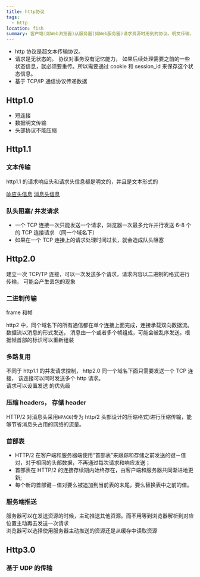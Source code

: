 ```yaml
---
title: http协议
tags:
  - http
location: fish
summary: 客户端(如Web浏览器)从服务器(如Web服务器)请求资源时用到的协议。明文传输，可能会导致中间人攻击
---
```


- http 协议是超文本传输协议。
- 请求是无状态的。 协议对事务没有记忆能力， 如果后续处理需要之前的一些状态信息，就必须要重传。所以需要通过 cookie 和 session_id 来保存这个状态信息。
- 基于 TCP/IP 通信协议传递数据

## Http1.0

- 短连接
- 数据明文传输
- 头部协议不能压缩

## Http1.1

### 文本传输

http1.1 的请求响应头和请求头信息都是明文的，并且是文本形式的

[响应头信息](./header.md)
[消息头信息](./header.md)

### 队头阻塞/ 并发请求

- 一个 TCP 连接一次只能发送一个请求，浏览器一次最多允许并行发送 6-8 个的 TCP 连接请求 （同一个域名下）
- 如果在一个 TCP 连接上的请求处理时间过长，就会造成队头阻塞

## Http2.0

建立一次 TCP/TP 连接，可以一次发送多个请求，请求内容以二进制的格式进行传输， 可能会产生丢包的现象

### 二进制传输

frame 和帧

http2 中，同个域名下的所有通信都在单个连接上面完成，连接承载双向数据流。  
数据流以消息的形式发送， 消息由一个或者多个帧组成，可能会被乱序发送。根据帧首部的标识可以重新组装

### 多路复用

不同于 http1.1 的并发请求控制， http2.0 同一个域名下面只需要发送一个 TCP 连接， 该连接可以同时发送多个 http 请求。  
请求可以设置发送 的优先级

### 压缩 headers， 存储 header

HTTP/2 对消息头采用`HPACK`(专为 http/2 头部设计的压缩格式)进行压缩传输，能够节省消息头占用的网络的流量。

### 首部表

- HTTP/2 在客户端和服务器端使用“首部表”来跟踪和存储之前发送的键－值对，对于相同的头部数据，不再通过每次请求和响应发送；
- 首部表在 HTTP/2 的连接存续期内始终存在，由客户端和服务器共同渐进地更新;
- 每个新的首部键－值对要么被追加到当前表的末尾，要么替换表中之前的值。

### 服务端推送

服务器可以在发送资源的时候，主动推送其他资源。而不用等到浏览器解析到对应位置主动再去发送一次请求  
浏览器可以选择使用服务器主动推送的资源还是从缓存中读取资源

## Http3.0

### 基于 UDP 的传输
